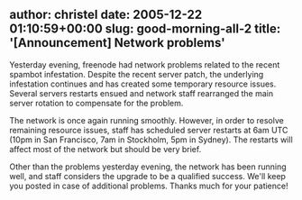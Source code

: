 author: christel
date: 2005-12-22 01:10:59+00:00
slug: good-morning-all-2
title: '[Announcement] Network problems'
---
  Yesterday evening, freenode had network   problems related to the recent spambot infestation. Despite the recent   server patch, the underlying infestation continues and has created some   temporary resource issues. Several servers restarts ensued and network   staff rearranged the main server rotation to compensate for the problem.

The network is once again running smoothly. However, in order to resolve   remaining resource issues, staff has scheduled server restarts at 6am UTC   (10pm in San Francisco, 7am in Stockholm, 5pm in Sydney). The restarts   will affect most of the network but should be very brief.

Other than the problems yesterday evening, the network has been running   well, and staff considers the upgrade to be a qualified success. We'll   keep you posted in case of additional problems. Thanks much for your   patience!
